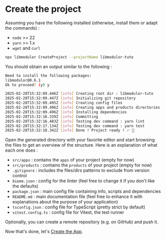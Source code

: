 # Create the project

Assuming you have the following installed (otherwise, install them or adapt the commands) :

- `node` >= 22
- `yarn` >= 1.x
- `wget` and `curl`

```sh
npx libmodulor CreateProject --projectName libmodulor-tuto
```

You should obtain an output similar to the following :

```sh
Need to install the following packages:
libmodulor@0.6.1
Ok to proceed? (y) y

2025-02-28T15:32:09.446Z [info] Creating root dir : libmodulor-tuto
2025-02-28T15:32:09.447Z [info] Initializing git repository
2025-02-28T15:32:09.495Z [info] Creating config files
2025-02-28T15:32:09.496Z [info] Creating apps and products directories
2025-02-28T15:32:09.496Z [info] Installing dependencies
2025-02-28T15:32:16.339Z [info] Committing
2025-02-28T15:32:16.483Z [info] Testing dev command : yarn lint
2025-02-28T15:32:17.134Z [info] Testing dev command : yarn test
2025-02-28T15:32:18.342Z [info] Done ! Project ready ! ✅ 🚀
```

Open the generated directory with your favorite editor and start browsing the files to get an overview of the structure. Here is an explanation of what each one does :

- `src/apps` : contains the `apps` of your project (empty for now)
- `src/products` : contains the `products` of your project (empty for now)
- `.gitignore` : includes the files/dirs patterns to exclude from version control
- `biome.json` : config for the linter (feel free to change it if you don't like the defaults)
- `package.json` : main config file containing info, scripts and dependencies
- `README.md` : main documentation file (feel free to enhance it with explanations about the purpose of your application)
- `tsconfig.json` : config file for TypeScript (pretty strict by default)
- `vitest.config.ts` : config file for Vitest, the test runner

Optionally, you can create a remote repository (e.g. on GitHub) and push it.

Now that's done, let's [Create the App](./002_Create_the_App.md).
